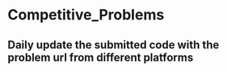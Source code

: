 # Competitive_Problems
## Daily update the submitted code with the problem url from different platforms

